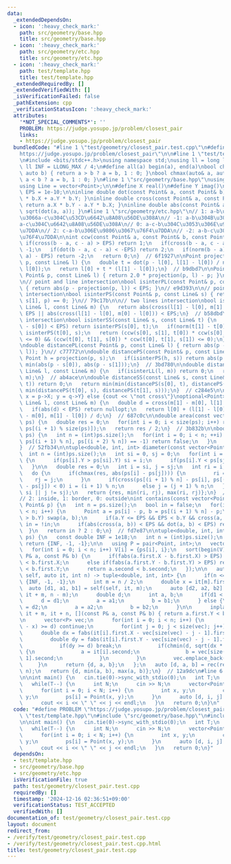 ```yaml
---
data:
  _extendedDependsOn:
  - icon: ':heavy_check_mark:'
    path: src/geometry/base.hpp
    title: src/geometry/base.hpp
  - icon: ':heavy_check_mark:'
    path: src/geometry/etc.hpp
    title: src/geometry/etc.hpp
  - icon: ':heavy_check_mark:'
    path: test/template.hpp
    title: test/template.hpp
  _extendedRequiredBy: []
  _extendedVerifiedWith: []
  _isVerificationFailed: false
  _pathExtension: cpp
  _verificationStatusIcon: ':heavy_check_mark:'
  attributes:
    '*NOT_SPECIAL_COMMENTS*': ''
    PROBLEM: https://judge.yosupo.jp/problem/closest_pair
    links:
    - https://judge.yosupo.jp/problem/closest_pair
  bundledCode: "#line 1 \"test/geometry/closest_pair.test.cpp\"\n#define PROBLEM \"\
    https://judge.yosupo.jp/problem/closest_pair\"\n\n#line 1 \"test/template.hpp\"\
    \n#include <bits/stdc++.h>\nusing namespace std;\nusing ll = long long;\nconst\
    \ ll INF = LLONG_MAX / 4;\n#define all(a) begin(a), end(a)\nbool chmin(auto& a,\
    \ auto b) { return a > b ? a = b, 1 : 0; }\nbool chmax(auto& a, auto b) { return\
    \ a < b ? a = b, 1 : 0; }\n#line 1 \"src/geometry/base.hpp\"\nusing Point = complex<double>;\n\
    using Line = vector<Point>;\n\n#define X real()\n#define Y imag()\nconst double\
    \ EPS = 1e-10;\n\ninline double dot(const Point& a, const Point& b) { return a.X\
    \ * b.X + a.Y * b.Y; }\ninline double cross(const Point& a, const Point& b) {\
    \ return a.X * b.Y - a.Y * b.X; }\ninline double abs(const Point& a) { return\
    \ sqrt(dot(a, a)); }\n#line 1 \"src/geometry/etc.hpp\"\n// 1: a-b\u304B\u3089\u898B\
    \u3066a-c\u304C\u53CD\u6642\u8A08\u56DE\u308A\n// -1: a-b\u304B\u3089\u898B\u3066\
    a-c\u304C\u6642\u8A08\u56DE\u308A\n// 0: a-c-b\u304C\u3053\u306E\u9806\u3067\u76F4\
    \u7DDA\n// 2: c-a-b\u306E\u9806\u3067\u76F4\u7DDA\n// -2: a-b-c\u306E\u9806\u3067\
    \u76F4\u7DDA\n\nint ccw(const Point& a, const Point& b, const Point& c) {\n  \
    \ if(cross(b - a, c - a) > EPS) return 1;\n   if(cross(b - a, c - a) < -EPS) return\
    \ -1;\n   if(dot(b - a, c - a) < -EPS) return 2;\n   if(norm(b - a) < norm(c -\
    \ a) - EPS) return -2;\n   return 0;\n}  // 6f1927\n\nPoint projection(const Point&\
    \ p, const Line& l) {\n   double t = dot(p - l[0], l[1] - l[0]) / norm(l[1] -\
    \ l[0]);\n   return l[0] + t * (l[1] - l[0]);\n}  // b9dbd7\n\nPoint reflection(const\
    \ Point& p, const Line& l) { return 2.0 * projection(p, l) - p; }\n// 65ba76\n\
    \n// point and line intersection\nbool isinterPL(const Point& p, const Line& l)\
    \ { return abs(p - projection(p, l)) < EPS; }\n// e9d393\n\n// point and segment\
    \ intersection\nbool isinterPS(const Point& p, const Line& s) { return ccw(s[0],\
    \ s[1], p) == 0; }\n// 79c17b\n\n// two lines intersection\nbool isinterLL(const\
    \ Line& l, const Line& m) {\n   return abs(cross(l[1] - l[0], m[1] - m[0])) >\
    \ EPS || abs(cross(l[1] - l[0], m[0] - l[0])) < EPS;\n}  // b58dbd\n\n// two segments\
    \ intersection\nbool isinterSS(const Line& s, const Line& t) {\n   if(norm(s[1]\
    \ - s[0]) < EPS) return isinterPS(s[0], t);\n   if(norm(t[1] - t[0]) < EPS) return\
    \ isinterPS(t[0], s);\n   return (ccw(s[0], s[1], t[0]) * ccw(s[0], s[1], t[1])\
    \ <= 0) && (ccw(t[0], t[1], s[0]) * ccw(t[0], t[1], s[1]) <= 0);\n}  // a499ea\n\
    \ndouble distancePL(const Point& p, const Line& l) { return abs(p - projection(p,\
    \ l)); }\n// c77772\n\ndouble distancePS(const Point& p, const Line& s) {\n  \
    \ Point h = projection(p, s);\n   if(isinterPS(h, s)) return abs(p - h);\n   return\
    \ min(abs(p - s[0]), abs(p - s[1]));\n}  // 3bd780\n\ndouble distanceLL(const\
    \ Line& l, const Line& m) {\n   if(isinterLL(l, m)) return 0;\n   return distancePL(l[0],\
    \ m);\n}  // ab4ace\n\ndouble distanceSS(const Line& s, const Line& t) {\n   if(isinterSS(s,\
    \ t)) return 0;\n   return min(min(distancePS(s[0], t), distancePS(s[1], t)),\
    \ min(distancePS(t[0], s), distancePS(t[1], s)));\n}  // c284e5\n\n// if(ans){\
    \ x = p->X; y = q->Y} else {cout << \"not cross\"}\noptional<Point> crosspoint(const\
    \ Line& l, const Line& m) {\n   double d = cross(m[1] - m[0], l[1] - l[0]);\n\
    \   if(abs(d) < EPS) return nullopt;\n   return l[0] + (l[1] - l[0]) * cross(m[1]\
    \ - m[0], m[1] - l[0]) / d;\n}  // 687c0c\n\ndouble area(const vector<Point>&\
    \ ps) {\n   double res = 0;\n   for(int i = 0; i < size(ps); i++) res += cross(ps[i],\
    \ ps[(i + 1) % size(ps)]);\n   return res / 2;\n}  // 3b832b\n\nbool is_convex(vector<Point>&\
    \ ps) {\n   int n = (int)ps.size();\n   for(int i = 0; i < n; ++i) {\n      if(ccw(ps[i],\
    \ ps[(i + 1) % n], ps[(i + 2) % n]) == -1) return false;\n   }\n   return true;\n\
    }  // 52fb34\n\ntuple<double, int, int> diameter(const vector<Point> ps) {\n \
    \  int n = (int)ps.size();\n   int si = 0, sj = 0;\n   for(int i = 1; i < n; i++)\
    \ {\n      if(ps[i].Y > ps[si].Y) si = i;\n      if(ps[i].Y < ps[sj].Y) sj = i;\n\
    \   }\n\n   double res = 0;\n   int i = si, j = sj;\n   int ri = i, rj = j;\n\
    \   do {\n      if(chmax(res, abs(ps[i] - ps[j]))) {\n         ri = i;\n     \
    \    rj = j;\n      }\n      if(cross(ps[(i + 1) % n] - ps[i], ps[(j + 1) % n]\
    \ - ps[j]) < 0) i = (i + 1) % n;\n      else j = (j + 1) % n;\n   } while(i !=\
    \ si || j != sj);\n   return {res, min(ri, rj), max(ri, rj)};\n}  // cae9ad\n\n\
    // 2: inside, 1: border, 0: outside\nint contains(const vector<Point>& ps, const\
    \ Point& p) {\n   int n = ps.size();\n   bool in = false;\n   for(int i = 0; i\
    \ < n; i++) {\n      Point a = ps[i] - p, b = ps[(i + 1) % n] - p;\n      if(a.Y\
    \ > b.Y) swap(a, b);\n      if(a.Y <= EPS && EPS < b.Y && cross(a, b) < -EPS)\
    \ in = !in;\n      if(abs(cross(a, b)) < EPS && dot(a, b) < EPS) return 1;\n \
    \  }\n   return in ? 2 : 0;\n}  // fd7e87\n\ntuple<double, int, int> closest_pair(vector<Point>\
    \ ps) {\n   const double INF = 1e18;\n   int n = (int)ps.size();\n   if(n <= 1)\
    \ return {INF, -1, -1};\n\n   using P = pair<Point, int>;\n   vector<P> V(n);\n\
    \   for(int i = 0; i < n; i++) V[i] = {ps[i], i};\n   sort(begin(V), end(V), [](const\
    \ P& a, const P& b) {\n      if(fabs(a.first.X - b.first.X) > EPS) return a.first.X\
    \ < b.first.X;\n      else if(fabs(a.first.Y - b.first.Y) > EPS) return a.first.Y\
    \ < b.first.Y;\n      return a.second < b.second;\n   });\n\n   auto rec = [&](auto&&\
    \ self, auto it, int n) -> tuple<double, int, int> {\n      if(n <= 1) return\
    \ {INF, -1, -1};\n      int m = n / 2;\n      double x = it[m].first.X;\n    \
    \  auto [d1, a1, b1] = self(self, it, m);\n      auto [d2, a2, b2] = self(self,\
    \ it + m, n - m);\n      double d;\n      int a, b;\n      if(d1 < d2) {\n   \
    \      d = d1;\n         a = a1;\n         b = b1;\n      } else {\n         d\
    \ = d2;\n         a = a2;\n         b = b2;\n      }\n\n      inplace_merge(it,\
    \ it + m, it + n, [](const P& a, const P& b) { return a.first.Y < b.first.Y; });\n\
    \n      vector<P> vec;\n      for(int i = 0; i < n; i++) {\n         if(fabs(it[i].first.X\
    \ - x) >= d) continue;\n         for(int j = 0; j < size(vec); j++) {\n      \
    \      double dx = fabs(it[i].first.X - vec[size(vec) - j - 1].first.X);\n   \
    \         double dy = fabs(it[i].first.Y - vec[size(vec) - j - 1].first.Y);\n\
    \            if(dy >= d) break;\n            if(chmin(d, sqrt(dx * dx + dy * dy)))\
    \ {\n               a = it[i].second;\n               b = vec[size(vec) - j -\
    \ 1].second;\n            }\n         }\n         vec.emplace_back(it[i]);\n \
    \     }\n      return {d, a, b};\n   };\n   auto [d, a, b] = rec(rec, V.begin(),\
    \ n);\n   return {d, min(a, b), max(a, b)};\n}  // 12a9dc\n#line 6 \"test/geometry/closest_pair.test.cpp\"\
    \n\nint main() {\n   cin.tie(0)->sync_with_stdio(0);\n   int T;\n   cin >> T;\n\
    \   while(T--) {\n      int N;\n      cin >> N;\n      vector<Point> ps(N);\n\
    \      for(int i = 0; i < N; i++) {\n         int x, y;\n         cin >> x >>\
    \ y;\n         ps[i] = Point(x, y);\n      }\n      auto [d, i, j] = closest_pair(ps);\n\
    \      cout << i << \" \" << j << endl;\n   }\n   return 0;\n}\n"
  code: "#define PROBLEM \"https://judge.yosupo.jp/problem/closest_pair\"\n\n#include\
    \ \"test/template.hpp\"\n#include \"src/geometry/base.hpp\"\n#include \"src/geometry/etc.hpp\"\
    \n\nint main() {\n   cin.tie(0)->sync_with_stdio(0);\n   int T;\n   cin >> T;\n\
    \   while(T--) {\n      int N;\n      cin >> N;\n      vector<Point> ps(N);\n\
    \      for(int i = 0; i < N; i++) {\n         int x, y;\n         cin >> x >>\
    \ y;\n         ps[i] = Point(x, y);\n      }\n      auto [d, i, j] = closest_pair(ps);\n\
    \      cout << i << \" \" << j << endl;\n   }\n   return 0;\n}"
  dependsOn:
  - test/template.hpp
  - src/geometry/base.hpp
  - src/geometry/etc.hpp
  isVerificationFile: true
  path: test/geometry/closest_pair.test.cpp
  requiredBy: []
  timestamp: '2024-12-16 02:36:51+09:00'
  verificationStatus: TEST_ACCEPTED
  verifiedWith: []
documentation_of: test/geometry/closest_pair.test.cpp
layout: document
redirect_from:
- /verify/test/geometry/closest_pair.test.cpp
- /verify/test/geometry/closest_pair.test.cpp.html
title: test/geometry/closest_pair.test.cpp
---
```

